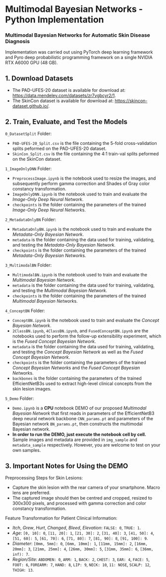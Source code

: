 # Multimodal Bayesian Networks - Python Implementation

### Multimodal Bayesian Networks for Automatic Skin Disease Diagnosis
Implementation was carried out using PyTorch deep learning framework and Pyro deep probabilistic programming framework on a single NVIDIA RTX A6000 GPU (48 GB).

## 1. Download Datasets
* The PAD-UFES-20 dataset is available for download at: https://data.mendeley.com/datasets/zr7vgbcyr2/1.
* The SkinCon dataset is available for download at: https://skincon-dataset.github.io/.

## 2. Train, Evaluate, and Test the Models
`0_DatasetSplit` Folder:
* `PAD-UFES-20_Split.csv` is the file containing the 5-fold cross-validation splits peformed on the PAD-UFES-20 dataset.
* `SkinCon_Split.csv` is the file containing the 4:1 train-val splits peformed on the SkinCon dataset.

`1_ImageOnlyDNN` Folder:
* `PreprocessImage.ipynb` is the notebook used to resize the images, and subsequently perform gamma correction and Shades of Gray color constancy transformation.
* `ImageOnlyDNN.ipynb` is the notebook used to train and evaluate the *Image-Only Deep Neural Network*.
* `checkpoints` is the folder containing the parameters of the trained *Image-Only Deep Neural Network*s.

`2_MetadataOnlyBN` Folder:
* `MetadataOnlyBN.ipynb` is the notebook used to train and evaluate the *Metadata-Only Bayesian Network*.
* `metadata` is the folder containing the data used for training, validating, and testing the *Metadata-Only Bayesian Network*.
* `checkpoints` is the folder containing the parameters of the trained *Metadata-Only Bayesian Network*s.

`3_MultimodalBN` Folder: 
* `MultimodalBN.ipynb` is the notebook used to train and evaluate the *Multimodal Bayesian Network*.
* `metadata` is the folder containing the data used for training, validating, and testing the *Multimodal Bayesian Network*.
* `checkpoints` is the folder containing the parameters of the trained *Multimodal Bayesian Network*s.

`4_ConceptBN` Folder:
* `ConceptBN.ipynb` is the notebook used to train and evaluate the *Concept Bayesian Network*.
* `2ClassBN.ipynb`, `4ClassBN.ipynb`, and `FusedConceptBN.ipynb` are the notebooks used to perform the follow-up extensibility experiment, which is the *Fused Concept Bayesian Network*.
* `metadata` is the folder containing the data used for training, validating, and testing the *Concept Bayesian Network* as well as the *Fused Concept Bayesian Network*.
* `checkpoints` is the folder containing the parameters of the trained *Concept Bayesian Network*s and the *Fused Concept Bayesian Network*s.
* `backbones` is the folder containing the parameters of the trained EfficientNetB3s used to extract high-level clinical concepts from the skin lesion images.

`5_Demo` Folder:
* `Demo.ipynb` is a **CPU** notebook DEMO of our proposed *Multimodal Bayesian Network* that first reads in parameters of the EfficientNetB3 deep neural network backbone `CNN_params.pt` and parameters of the Bayesian network `BN_params.pt`, then constructs the multimodal Bayesian network.
* **In order to run the DEMO, just execute the notebook cell by cell.** Sample images and metadata are provided in `img_sample` and `metadata_sample` respectively. However, you are welcome to test on your own samples.

## 3. Important Notes for Using the DEMO
Preprocessing Steps for Skin Lesions: 
* Capture the skin lesion with the rear camera of your smartphone. Macro lens are preferred.
* The captured image should then be centred and cropped, resized to 300x300 pixels, and processed with gamma correction and color constancy transformation.

Feature Transformation for Patient Clinical Information: 
* *Itch*, *Grew*, *Hurt*, *Changed*, *Bleed*, *Elevation*: `FALSE: 0`, `TRUE: 1`.
* *Age*: `[0, 10]: 0`, `[11, 20]: 1`, `[21, 30]: 2`, `[31, 40]: 3`, `[41, 50]: 4`, `[51, 60]: 5`, `[61, 70]: 6`, `[71, 80]: 7`, `[81, 90]: 8`, `[91, 100]: 9`.
* *Diameter*: `[0mm, 5mm]: 0`, `[6mm, 10mm]: 1`, `[11mm, 15mm]: 2`, `[16mm, 20mm]: 3`, `[21mm, 25mm]: 4`, `[26mm, 30mm]: 5`, `[31mm, 35mm]: 6`, `[36mm, inf): 7`.
* *Region/Site*: `ABDOMEN: 0`, `ARM: 1`, `BACK: 2`, `CHEST: 3`, `EAR: 4`, `FACE: 5`, `FOOT: 6`, `FOREARM: 7`, `HAND: 8`, `LIP: 9`, `NECK: 10`, `11: NOSE`, `SCALP: 12`, `THIGH: 13`.
